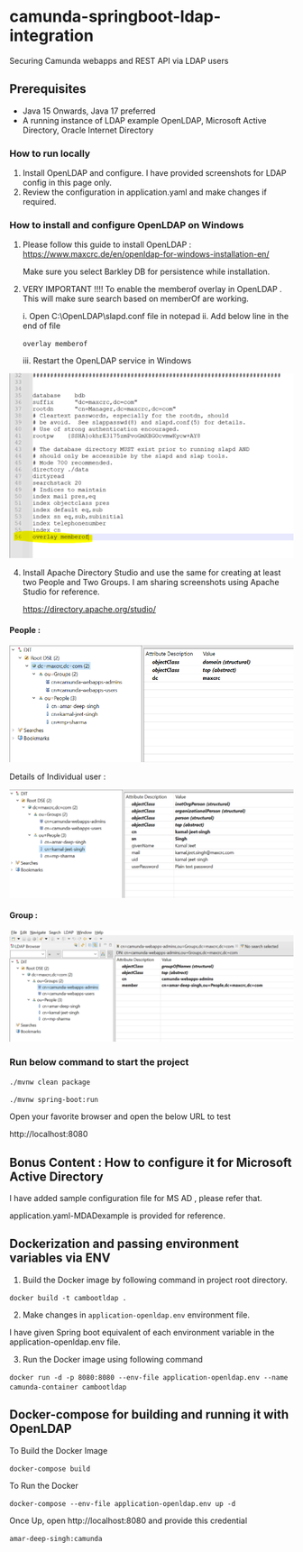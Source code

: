 # camunda-springboot-ldap-integration
Securing Camunda webapps and REST API via LDAP users

## Prerequisites
* Java 15 Onwards, Java 17 preferred
* A running instance of LDAP example OpenLDAP, Microsoft Active Directory, Oracle Internet Directory

### How to run locally

1. Install OpenLDAP and configure. I have provided screenshots for LDAP config in this page only.
2. Review the configuration in application.yaml and make changes if required.

### How to install and configure OpenLDAP on Windows

1. Please follow this guide to install OpenLDAP :  https://www.maxcrc.de/en/openldap-for-windows-installation-en/

   Make sure you select Barkley DB for persistence while installation.
2. VERY IMPORTANT !!!! To enable the memberof overlay in OpenLDAP . This will make sure search based on memberOf are working.

   i. Open C:\OpenLDAP\slapd.conf file in notepad
   ii. Add below line in the end of file

   ``overlay memberof``
   
   iii. Restart the OpenLDAP service in Windows

![img_3.png](src/img/img_3.png)

4. Install Apache Directory Studio and use the same for creating at least two People and Two Groups. I am sharing screenshots using Apache Studio for reference.

   https://directory.apache.org/studio/

#### People : 

![img.png](src/img/img.png)

Details of Individual user :

![img_1.png](src/img/img_1.png)


#### Group :

![img_2.png](src/img/img_2.png)


### Run below command to start the project

   ``./mvnw clean package``

   ``./mvnw spring-boot:run``
   
Open your favorite browser and open the below URL to test

http://localhost:8080


## Bonus Content : How to configure it for Microsoft Active Directory 

I have added sample configuration file for MS AD , please refer that.

application.yaml-MDADexample is provided for reference.


## Dockerization and passing environment variables via ENV

1. Build the Docker image by following command in project root directory.

``docker build -t cambootldap .``

2. Make changes in ``application-openldap.env``  environment file.

I have given Spring boot equivalent of each environment variable in the application-openldap.env file.  

3. Run the Docker image using following command

``docker run -d -p 8080:8080 --env-file application-openldap.env --name camunda-container cambootldap``


## Docker-compose for building and running it with OpenLDAP

To Build the Docker Image

``docker-compose build``

To Run the Docker

``docker-compose --env-file application-openldap.env up -d``

Once Up, open http://localhost:8080 and provide this credential 

``amar-deep-singh:camunda``